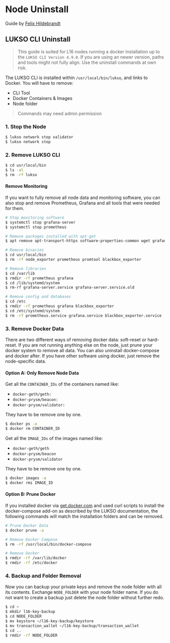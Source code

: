 # Node Uninstall

Guide by [Felix Hildebrandt](https://github.com/fhildeb)

## LUKSO CLI Uninstall

> This guide is suited for L16 nodes running a docker installation up to the `LUKSO CLI Version 4.9.0`. If you are using an newer version, paths and tools might not fully align. Use the uninstall commands at own risk.

The LUKSO CLI is installed within `/usr/local/bin/lukso`, and links to Docker. You will have to remove:

- CLI Tool
- Docker Containers & Images
- Node folder

> Commands may need admin permission

### 1. Stop the Node

```bash
$ lukso network stop validator
$ lukso network stop
```

### 2. Remove LUKSO CLI

```bash
$ cd usr/local/bin
$ ls -al
$ rm -rf lukso
```

#### Remove Monitoring

If you want to fully remove all node data and monitoring software, you can also stop and remove Prometheus, Grafana and all tools that were needed for them.

```bash
# Stop monitoring software
$ systemctl stop grafana-server
$ systemctl stop prometheus

# Remove packages installed with apt-get
$ apt remove apt-transport-https software-properties-common wget grafana-enterprise

# Remove binaries
$ cd usr/local/bin
$ rm -rf node_exporter prometheus promtool blackbox_exporter

# Remove libraries
$ cd /var/lib
$ rmdir -rf prometheus grafana
$ cd /lib/systemd/system
$ rm-rf grafana-server.service grafana-server.service.old

# Remove config and databases
$ cd /etc
$ rmdir -rf prometheus grafana blackbox_exporter
$ cd /etc/systemd/system
$ rm -rf prometheus.service grafana.service blackbox_exporter.service

```

### 3. Remove Docker Data

There are two different ways of removing docker data: soft-reset or hard-reset. If you are not running anything else on the node, just prune your docker system to remove all data. You can also uninstall docker-compose and docker after. If you have other software using docker, just remove the node-specific data.

#### Option A: Only Remove Node Data

Get all the `CONTAINER_IDs` of the containers named like:

- `docker-geth/geth:`
- `docker-prysm/beacon:`
- `docker-prysm/validator:`

They have to be remove one by one.

```bash
$ docker ps -a
$ docker rm CONTAINER_ID
```

Get all the `IMAGE_IDs` of the images named like:

- `docker-geth/geth`
- `docker-prysm/beacon`
- `docker-prysm/validator`

They have to be remove one by one.

```bash
$ docker images -a
$ docker rmi IMAGE_ID
```

#### Option B: Prune Docker

If you installed docker via [get.docker.com](https://get.docker.com/) and used curl scripts to install the docker-compose add-on as described by the LUKSO documentation, the following commands will match the installation folders and can be removed.

```bash
# Prune Docker Data
$ docker prune -a

# Remove Docker Compose
$ rm -rf /usr/local/bin/docker-compose

# Remove Docker
$ rmdir -rf /var/lib/docker
$ rmdir -rf /etc/docker
```

### 4. Backup and Folder Removal

Now you can backup your private keys and remove the node folder with all its contents. Exchange `NODE_FOLDER` with your node folder name. If you do not want to create a backup just delete the node folder without further redo.

```bash
$ cd ~
$ mkdir l16-key-backup
$ cd NODE_FOLDER
$ mv keystore ~/l16-key-backup/keystore
$ mv transaction_wallet ~/l16-key-backup/transaction_wallet
$ cd ..
$ rmdir -rf NODE_FOLDER
```
